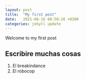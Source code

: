 ```yaml
---
layout: post
title:  "My first post"
date:   2021-08-16 08:50:26 +0200
categories: jekyll update
---
```

Welcome to my first post

## Escribire muchas cosas

1. El breakindance
2. El robocop